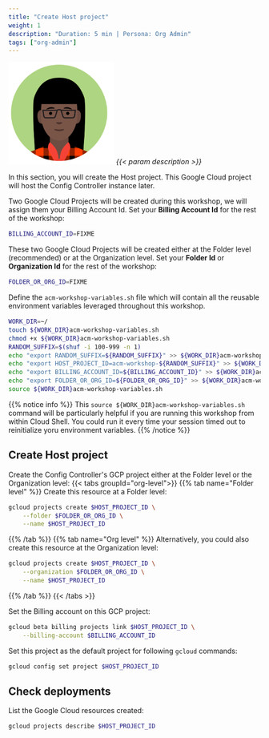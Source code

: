 ```yaml
---
title: "Create Host project"
weight: 1
description: "Duration: 5 min | Persona: Org Admin"
tags: ["org-admin"]
---
```

![Org Admin](/images/org-admin.png)
_{{< param description >}}_

In this section, you will create the Host project. This Google Cloud project will host the Config Controller instance later.

Two Google Cloud Projects will be created during this workshop, we will assign them your Billing Account Id. Set your **Billing Account Id** for the rest of the workshop:
```Bash
BILLING_ACCOUNT_ID=FIXME
```

These two Google Cloud Projects will be created either at the Folder level (recommended) or at the Organization level. Set your **Folder Id** or **Organization Id** for the rest of the workshop:
```Bash
FOLDER_OR_ORG_ID=FIXME
```

Define the `acm-workshop-variables.sh` file which will contain all the reusable environment variables leveraged throughout this workshop.
```Bash
WORK_DIR=~/
touch ${WORK_DIR}acm-workshop-variables.sh
chmod +x ${WORK_DIR}acm-workshop-variables.sh
RANDOM_SUFFIX=$(shuf -i 100-999 -n 1)
echo "export RANDOM_SUFFIX=${RANDOM_SUFFIX}" >> ${WORK_DIR}acm-workshop-variables.sh
echo "export HOST_PROJECT_ID=acm-workshop-${RANDOM_SUFFIX}" >> ${WORK_DIR}acm-workshop-variables.sh
echo "export BILLING_ACCOUNT_ID=${BILLING_ACCOUNT_ID}" >> ${WORK_DIR}acm-workshop-variables.sh
echo "export FOLDER_OR_ORG_ID=${FOLDER_OR_ORG_ID}" >> ${WORK_DIR}acm-workshop-variables.sh
source ${WORK_DIR}acm-workshop-variables.sh
```
{{% notice info %}}
This `source ${WORK_DIR}acm-workshop-variables.sh` command will be particularly helpful if you are running this workshop from within Cloud Shell. You could run it every time your session timed out to reinitialize yoru environment variables.
{{% /notice %}}

## Create Host project

Create the Config Controller's GCP project either at the Folder level or the Organization level:
{{< tabs groupId="org-level">}}
{{% tab name="Folder level" %}}
Create this resource at a Folder level:
```Bash
gcloud projects create $HOST_PROJECT_ID \
    --folder $FOLDER_OR_ORG_ID \
    --name $HOST_PROJECT_ID
```
{{% /tab %}}
{{% tab name="Org level" %}}
Alternatively, you could also create this resource at the Organization level:
```Bash
gcloud projects create $HOST_PROJECT_ID \
    --organization $FOLDER_OR_ORG_ID \
    --name $HOST_PROJECT_ID
```
{{% /tab %}}
{{< /tabs >}}

Set the Billing account on this GCP project: 
```Bash
gcloud beta billing projects link $HOST_PROJECT_ID \
    --billing-account $BILLING_ACCOUNT_ID
```

Set this project as the default project for following `gcloud` commands:
```Bash
gcloud config set project $HOST_PROJECT_ID
```

## Check deployments

List the Google Cloud resources created:
```Bash
gcloud projects describe $HOST_PROJECT_ID
```